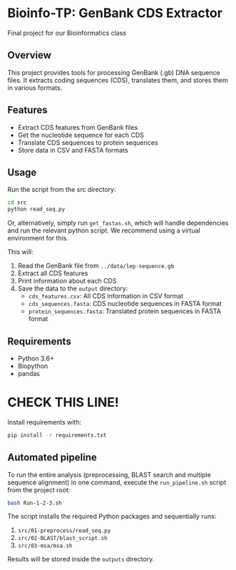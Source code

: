 # Bioinfo-TP: GenBank CDS Extractor

Final project for our Bioinformatics class

## Overview
This project provides tools for processing GenBank (.gb) DNA sequence files. It extracts coding sequences (CDS), translates them, and stores them in various formats.

## Features
- Extract CDS features from GenBank files
- Get the nucleotide sequence for each CDS
- Translate CDS sequences to protein sequences
- Store data in CSV and FASTA formats

## Usage
Run the script from the src directory:

```bash
cd src
python read_seq.py
```

Or, alternatively, simply run `get_fastas.sh`, which will handle dependencies and run the relevant python script. We recommend using a virtual environment for this.

This will:
1. Read the GenBank file from `../data/lep-sequence.gb`
2. Extract all CDS features
3. Print information about each CDS
4. Save the data to the `output` directory:
   - `cds_features.csv`: All CDS information in CSV format
   - `cds_sequences.fasta`: CDS nucleotide sequences in FASTA format
   - `protein_sequences.fasta`: Translated protein sequences in FASTA format

## Requirements
- Python 3.6+
- Biopython
- pandas

# CHECK THIS LINE!
Install requirements with:
```bash
pip install -r requirements.txt
```
## Automated pipeline

To run the entire analysis (preprocessing, BLAST search and multiple sequence
alignment) in one command, execute the `run_pipeline.sh` script from the project
root:

```bash
bash Run-1-2-3.sh
```

The script installs the required Python packages and sequentially runs:

1. `src/01-preprocess/read_seq.py`
2. `src/02-BLAST/blast_script.sh`
3. `src/03-msa/msa.sh`

Results will be stored inside the `outputs` directory.